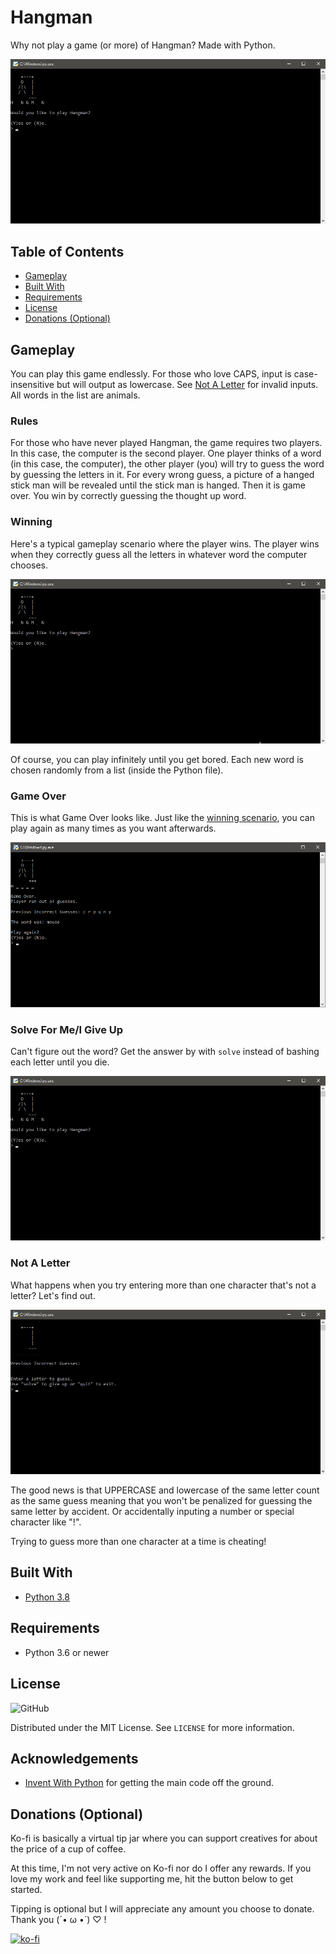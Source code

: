 # Hangman
Why not play a game (or more) of Hangman? Made with Python.

![Hangman start screen](demo_images/start_screen.png)

## Table of Contents
- [Gameplay](#Gameplay)
- [Built With](#Built-With)
- [Requirements](#Requirements)
- [License](#License)
- [Donations (Optional)](#Donations-(Optional))

## Gameplay
You can play this game endlessly. For those who love CAPS, input is case-insensitive but will output as lowercase. See [Not A Letter](#Not-A-Letter) for invalid inputs. All words in the list are animals.

### Rules
For those who have never played Hangman, the game requires two players. In this case, the computer is the second player. One player thinks of a word (in this case, the computer), the other player (you) will try to guess the word by guessing the letters in it. For every wrong guess, a picture of a hanged stick man will be revealed until the stick man is hanged. Then it is game over. You win by correctly guessing the thought up word.

### Winning
Here's a typical gameplay scenario where the player wins. The player wins when they correctly guess all the letters in whatever word the computer chooses.

![Hangman gameplay](demo_images/win.gif)

Of course, you can play infinitely until you get bored. Each new word is chosen randomly from a list (inside the Python file).

### Game Over
This is what Game Over looks like. Just like the [winning scenario](#Winning), you can play again as many times as you want afterwards.

![Hangman game over screen](demo_images/lose.png)

### Solve For Me/I Give Up
Can't figure out the word? Get the answer by with `solve` instead of bashing each letter until you die.

![Hangman solve/give up](demo_images/solve.gif)

### Not A Letter
What happens when you try entering more than one character that's not a letter? Let's find out.

![Hangman not a letter prompt](demo_images/notaletter.gif)

The good news is that UPPERCASE and lowercase of the same letter count as the same guess meaning that you won't be penalized for guessing the same letter by accident. Or accidentally inputing a number or special character like "!".

Trying to guess more than one character at a time is cheating!

## Built With
- [Python 3.8](python.org)

## Requirements
- Python 3.6 or newer

## License
![GitHub](https://img.shields.io/github/license/BambooKoi/Hangman)

Distributed under the MIT License. See `LICENSE` for more information.

## Acknowledgements
- [Invent With Python](https://inventwithpython.com/invent4thed/chapter8.html) for getting the main code off the ground.

## Donations (Optional)
Ko-fi is basically a virtual tip jar where you can support creatives for about the price of a cup of coffee.

At this time, I'm not very active on Ko-fi nor do I offer any rewards. If you love my work and feel like supporting me, hit the button below to get started.

Tipping is optional but I will appreciate any amount you choose to donate. Thank you (´• ω •`) ♡ !

[![ko-fi](https://www.ko-fi.com/img/githubbutton_sm.svg)](https://ko-fi.com/I2I77G74)

